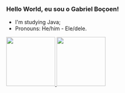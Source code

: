 ### Hello World, eu sou o Gabriel Boçoen!
- I'm studying Java;
- Pronouns: He/him - Ele/dele.
<div>
  <a href="https://github.com/gabrielbocoen">
  <img height="130em" src="https://github-readme-stats.vercel.app/api?username=gabrielbocoen&show_icons=true&theme=dark&include_all_commits=true&count_private=true"/>
  <img height="130em" src="https://github-readme-stats.vercel.app/api/top-langs/?username=gabrielbocoen&layout=compact&langs_count=7&theme=dark"/>
</div>
  
 
